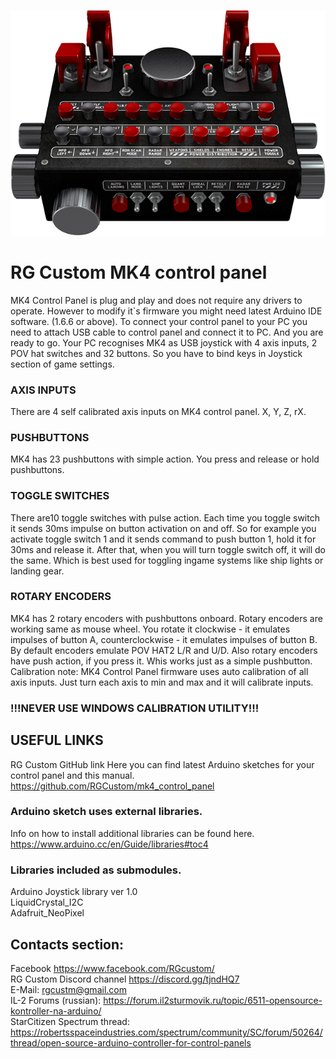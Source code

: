 ![MK4 Control panel](mk4.png)
# RG Custom MK4 control panel

MK4 Control Panel is plug and play and does not require any drivers to operate. However to modify it`s firmware you might need latest Arduino IDE software. (1.6.6 or above). To connect your control panel to your PC you need to attach USB cable to control panel and connect it to PC. And you are ready to go. Your PC recognises MK4 as USB joystick with 4 axis inputs, 2 POV hat switches and 32 buttons. So you have to bind keys in Joystick section of game settings.
### AXIS INPUTS
There are 4 self calibrated axis inputs on MK4 control panel. X, Y, Z, rX. 
### PUSHBUTTONS
MK4 has 23 pushbuttons with simple action. You press and release or hold pushbuttons.
### TOGGLE SWITCHES
There are10 toggle switches with pulse action. Each time you toggle switch it sends 30ms impulse on button activation on and off. So for example you activate toggle switch 1 and it sends command to push button 1, hold it for 30ms and release it. After that, when you will turn toggle switch off, it will do the same. Which is best used for toggling ingame systems like ship lights or landing gear.
### ROTARY ENCODERS
MK4 has 2 rotary encoders with pushbuttons onboard. Rotary encoders are working same as mouse wheel. You rotate it clockwise - it emulates impulses of button A, counterclockwise - it emulates impulses of button B. By default encoders emulate POV HAT2 L/R and U/D. Also rotary encoders have push action, if you press it. Whis works just as a simple pushbutton. Calibration note: MK4 Control Panel firmware uses auto calibration of all axis inputs. Just turn each axis to min and max and it will calibrate inputs. 
### !!!NEVER USE WINDOWS CALIBRATION UTILITY!!!
## USEFUL LINKS
RG Custom GitHub link Here you can find latest Arduino sketches for your control panel and this manual. https://github.com/RGCustom/mk4_control_panel

### Arduino sketch uses external libraries.
Info on how to install additional libraries can be found here. https://www.arduino.cc/en/Guide/libraries#toc4

### Libraries included as submodules.
Arduino Joystick library ver 1.0  
LiquidCrystal_I2C  
Adafruit_NeoPixel  

## Contacts section:
Facebook https://www.facebook.com/RGcustom/  
RG Custom Discord channel https://discord.gg/tjndHQ7  
E-Mail: rgcustm@gmail.com  
IL-2 Forums (russian): https://forum.il2sturmovik.ru/topic/6511-opensource-kontroller-na-arduino/  
StarCitizen Spectrum thread: https://robertsspaceindustries.com/spectrum/community/SC/forum/50264/thread/open-source-arduino-controller-for-control-panels  

